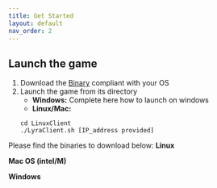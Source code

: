 ```yaml
---
title: Get Started
layout: default
nav_order: 2
---
```

## Launch the game
1. Download the [Binary](download) compliant with your OS
2. Launch the game from its directory
	- **Windows:** 
  Complete here how to launch on windows
	- **Linux/Mac:** 
	```
	cd LinuxClient
	./LyraClient.sh [IP_address provided]
	```


Please find the binaries to download below:
**Linux**

**Mac OS (intel/M)**

**Windows**